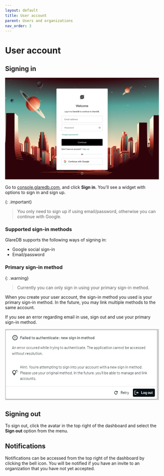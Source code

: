 ```yaml
---
layout: default
title: User account
parent: Users and organizations
nav_order: 3
---
```


# User account

## Signing in

![sign in]

Go to [console.glaredb.com], and click **Sign in**. You'll see a widget with
options to sign in and sign up.

{: .important}

> You only need to sign up if using email/password, otherwise you can continue
> with Google.

### Supported sign-in methods

GlareDB supports the following ways of signing in:

- Google social sign-in
- Email/password

### Primary sign-in method

{: .warning}

> Currently you can only sign in using your primary sign-in method.

When you create your user account, the sign-in method you used is your primary
sign-in method. In the future, you may link multiple methods to the same account.

If you see an error regarding email in use, sign out and use your primary sign-in
method.

![primary sign-in method]

## Signing out

To sign out, click the avatar in the top right of the dashboard and select the
**Sign out** option from the menu.

## Notifications

Notifications can be accessed from the top right of the dashboard by clicking the
bell icon. You will be notified if you have an invite to an organization that
you have not yet accepted.

[console.glaredb.com]: https://console.glaredb.com
[sign in]: /assets/images/signin.png
[primary sign-in method]: /assets/images/primary-sign-in.png
